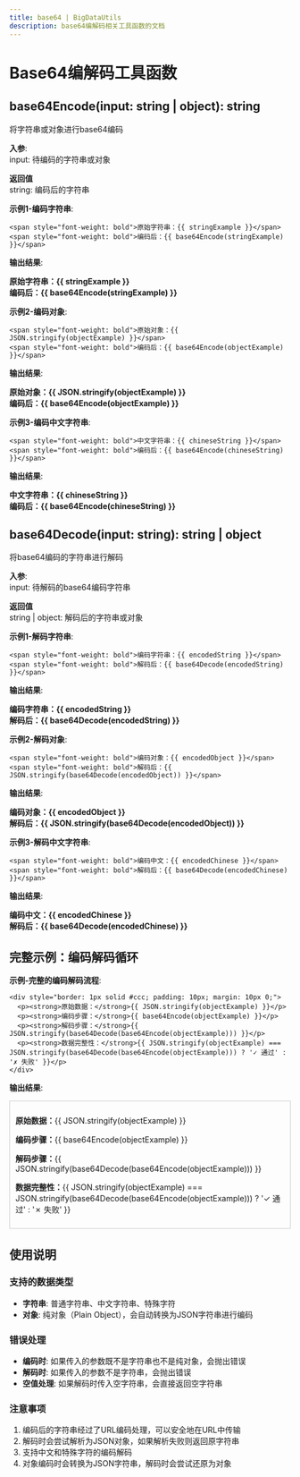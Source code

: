 ```yaml
---
title: base64 | BigDataUtils
description: base64编解码相关工具函数的文档
---
```


# Base64编解码工具函数

<script setup>
import { base64Encode, base64Decode } from '../../lib/base64.ts';

// 预定义示例数据
const stringExample = 'Hello World';
const objectExample = {name: 'test', age: 25};
const encodedString = base64Encode(stringExample);
const encodedObject = base64Encode(objectExample);
const chineseString = '你好世界';
const encodedChinese = base64Encode(chineseString);
</script>

## base64Encode(input: string | object): string

将字符串或对象进行base64编码

**入参**:<br>
input: 待编码的字符串或对象

**返回值**<br>
string: 编码后的字符串

**示例1-编码字符串**:<br>

```vue
<span style="font-weight: bold">原始字符串：{{ stringExample }}</span>
<span style="font-weight: bold">编码后：{{ base64Encode(stringExample) }}</span>
```

**输出结果**:<br>

<span style="font-weight: bold">原始字符串：{{ stringExample }}</span><br>
<span style="font-weight: bold">编码后：{{ base64Encode(stringExample) }}</span>

**示例2-编码对象**:<br>

```vue
<span style="font-weight: bold">原始对象：{{ JSON.stringify(objectExample) }}</span>
<span style="font-weight: bold">编码后：{{ base64Encode(objectExample) }}</span>
```

**输出结果**:<br>

<span style="font-weight: bold">原始对象：{{ JSON.stringify(objectExample) }}</span><br>
<span style="font-weight: bold">编码后：{{ base64Encode(objectExample) }}</span>

**示例3-编码中文字符串**:<br>

```vue
<span style="font-weight: bold">中文字符串：{{ chineseString }}</span>
<span style="font-weight: bold">编码后：{{ base64Encode(chineseString) }}</span>
```

**输出结果**:<br>

<span style="font-weight: bold">中文字符串：{{ chineseString }}</span><br>
<span style="font-weight: bold">编码后：{{ base64Encode(chineseString) }}</span>

## base64Decode(input: string): string | object

将base64编码的字符串进行解码

**入参**:<br>
input: 待解码的base64编码字符串

**返回值**<br>
string | object: 解码后的字符串或对象

**示例1-解码字符串**:<br>

```vue
<span style="font-weight: bold">编码字符串：{{ encodedString }}</span>
<span style="font-weight: bold">解码后：{{ base64Decode(encodedString) }}</span>
```

**输出结果**:<br>

<span style="font-weight: bold">编码字符串：{{ encodedString }}</span><br>
<span style="font-weight: bold">解码后：{{ base64Decode(encodedString) }}</span>

**示例2-解码对象**:<br>

```vue
<span style="font-weight: bold">编码对象：{{ encodedObject }}</span>
<span style="font-weight: bold">解码后：{{ JSON.stringify(base64Decode(encodedObject)) }}</span>
```

**输出结果**:<br>

<span style="font-weight: bold">编码对象：{{ encodedObject }}</span><br>
<span style="font-weight: bold">解码后：{{ JSON.stringify(base64Decode(encodedObject)) }}</span>

**示例3-解码中文字符串**:<br>

```vue
<span style="font-weight: bold">编码中文：{{ encodedChinese }}</span>
<span style="font-weight: bold">解码后：{{ base64Decode(encodedChinese) }}</span>
```

**输出结果**:<br>

<span style="font-weight: bold">编码中文：{{ encodedChinese }}</span><br>
<span style="font-weight: bold">解码后：{{ base64Decode(encodedChinese) }}</span>

## 完整示例：编码解码循环

**示例-完整的编码解码流程**:<br>

```vue
<div style="border: 1px solid #ccc; padding: 10px; margin: 10px 0;">
  <p><strong>原始数据：</strong>{{ JSON.stringify(objectExample) }}</p>
  <p><strong>编码步骤：</strong>{{ base64Encode(objectExample) }}</p>
  <p><strong>解码步骤：</strong>{{ JSON.stringify(base64Decode(base64Encode(objectExample))) }}</p>
  <p><strong>数据完整性：</strong>{{ JSON.stringify(objectExample) === JSON.stringify(base64Decode(base64Encode(objectExample))) ? '✓ 通过' : '✗ 失败' }}</p>
</div>
```

**输出结果**:<br>

<div style="border: 1px solid #ccc; padding: 10px; margin: 10px 0;">
  <p><strong>原始数据：</strong>{{ JSON.stringify(objectExample) }}</p>
  <p><strong>编码步骤：</strong>{{ base64Encode(objectExample) }}</p>
  <p><strong>解码步骤：</strong>{{ JSON.stringify(base64Decode(base64Encode(objectExample))) }}</p>
  <p><strong>数据完整性：</strong>{{ JSON.stringify(objectExample) === JSON.stringify(base64Decode(base64Encode(objectExample))) ? '✓ 通过' : '✗ 失败' }}</p>
</div>

## 使用说明

### 支持的数据类型

- **字符串**: 普通字符串、中文字符串、特殊字符
- **对象**: 纯对象（Plain Object），会自动转换为JSON字符串进行编码

### 错误处理

- **编码时**: 如果传入的参数既不是字符串也不是纯对象，会抛出错误
- **解码时**: 如果传入的参数不是字符串，会抛出错误
- **空值处理**: 如果解码时传入空字符串，会直接返回空字符串

### 注意事项

1. 编码后的字符串经过了URL编码处理，可以安全地在URL中传输
2. 解码时会尝试解析为JSON对象，如果解析失败则返回原字符串
3. 支持中文和特殊字符的编码解码
4. 对象编码时会转换为JSON字符串，解码时会尝试还原为对象

